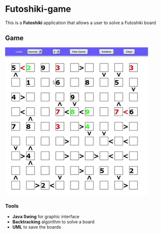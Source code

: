 # Futoshiki-game  
This is a **Futoshiki** application that allows a user to solve a Futoshiki board  
## Game  
  
![futoshiki](Futoshiki.gif)  

### Tools  
- **Java Swing** for graphic interface  
- **Backtracking** algorithm to solve a board  
- **UML** to save the boards  

